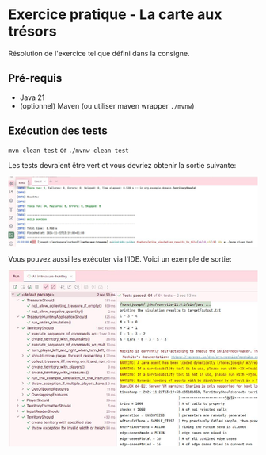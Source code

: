 # Exercice pratique - La carte aux trésors

Résolution de l'exercice tel que défini dans la consigne.

## Pré-requis

- Java 21
- (optionnel) Maven (ou utiliser maven wrapper `./mvnw`)

## Exécution des tests

`mvn clean test` or `./mvnw clean test`

Les tests devraient être vert et vous devriez obtenir la sortie suivante:

![](docs/test_maven_cli.jpg)

Vous pouvez aussi les exécuter via l'IDE. Voici un exemple de sortie:

![](docs/test_ide_intellij.jpg)
